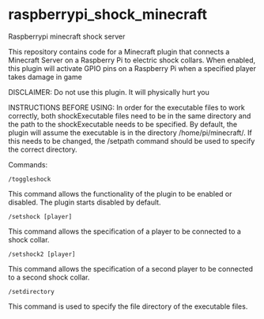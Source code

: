 # raspberrypi_shock_minecraft
Raspberrypi minecraft shock server

This repository contains code for a Minecraft plugin that connects a Minecraft Server on a Raspberry Pi to electric shock collars. When enabled, this plugin will activate GPIO pins on a Raspberry Pi when a specified player takes damage in game

DISCLAIMER:
Do not use this plugin. It will physically hurt you

INSTRUCTIONS BEFORE USING:
In order for the executable files to work correctly, both shockExecutable files need to be in the same directory and the path to the shockExecutable needs to be specified. By default, the plugin will assume the executable is in the directory /home/pi/minecraft/. If this needs to be changed, the /setpath command should be used to specify the correct directory.

Commands:
```
/toggleshock
```
This command allows the functionality of the plugin to be enabled or disabled. The plugin starts disabled by default.

```
/setshock [player]
```
This command allows the specification of a player to be connected to a shock collar.

```
/setshock2 [player]
```
This command allows the specification of a second player to be connected to a second shock collar.

```
/setdirectory
```
This command is used to specify the file directory of the executable files.